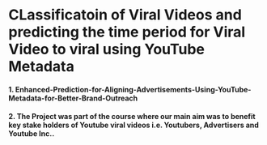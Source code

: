 # CLassificatoin of Viral Videos and predicting the time period for Viral Video to viral using YouTube Metadata
#### 1. Enhanced-Prediction-for-Aligning-Advertisements-Using-YouTube-Metadata-for-Better-Brand-Outreach
#### 2. The Project was part of the course where our main aim was to benefit key stake holders of Youtube viral videos i.e. Youtubers,             Advertisers and Youtube Inc..
